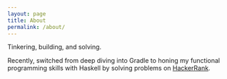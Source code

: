 ```yaml
---
layout: page
title: About
permalink: /about/
---
```


Tinkering, building, and solving.

Recently, switched from deep diving into Gradle to honing my functional programming skills with Haskell by solving problems on [HackerRank](https://www.hackerrank.com).
